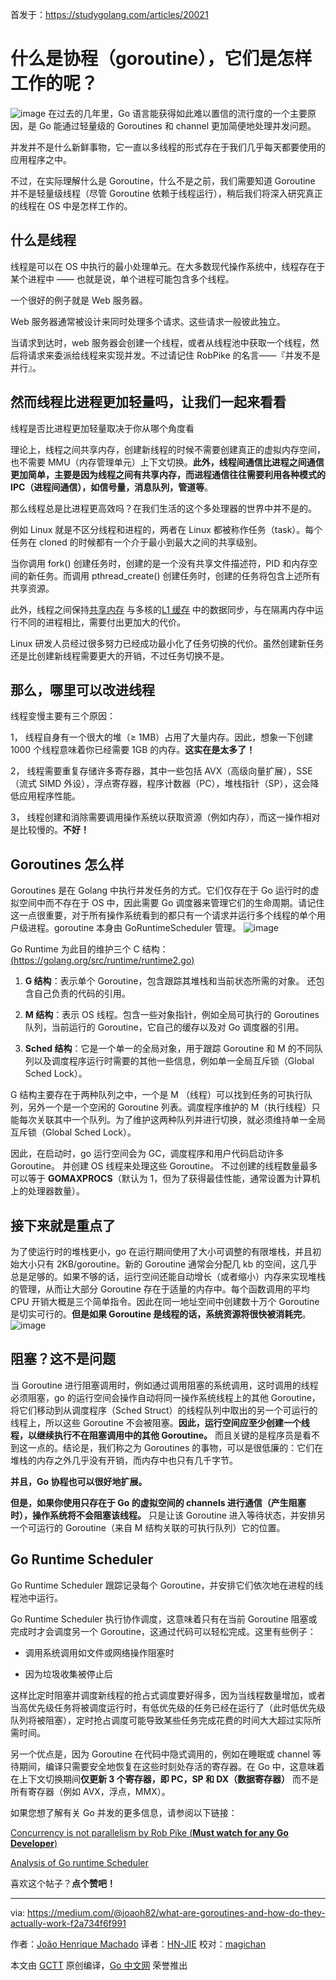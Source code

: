首发于：https://studygolang.com/articles/20021

# 什么是协程（goroutine），它们是怎样工作的呢？
![image](https://raw.githubusercontent.com/studygolang/gctt-images/master/What-are-goroutines-And-how-do-they-actually-work/pic1.jpeg)
在过去的几年里，Go 语言能获得如此难以置信的流行度的一个主要原因，是 Go 能通过轻量级的 Goroutines 和 channel 更加简便地处理并发问题。

并发并不是什么新鲜事物，它一直以多线程的形式存在于我们几乎每天都要使用的应用程序之中。

不过，在实际理解什么是 Goroutine，什么不是之前，我们需要知道 Goroutine 并不是轻量级线程（尽管 Goroutine 依赖于线程运行），稍后我们将深入研究真正的线程在 OS 中是怎样工作的。

## 什么是线程

线程是可以在 OS 中执行的最小处理单元。在大多数现代操作系统中，线程存在于某个进程中 —— 也就是说，单个进程可能包含多个线程。

一个很好的例子就是 Web 服务器。

Web 服务器通常被设计来同时处理多个请求。这些请求一般彼此独立。

当请求到达时，web 服务器会创建一个线程，或者从线程池中获取一个线程，然后将请求来委派给线程来实现并发。不过请记住 RobPike 的名言——『并发不是并行』。

## 然而线程比进程更加轻量吗，让我们一起来看看

线程是否比进程更加轻量取决于你从哪个角度看

理论上，线程之间共享内存，创建新线程的时候不需要创建真正的虚拟内存空间，也不需要 MMU（内存管理单元）上下文切换。**此外，线程间通信比进程之间通信更加简单，主要是因为线程之间有共享内存，而进程通信往往需要利用各种模式的 IPC（进程间通信），如信号量，消息队列，管道等**。

那么线程总是比进程更高效吗？在我们生活的这个多处理器的世界中并不是的。

例如 Linux 就是不区分线程和进程的，两者在 Linux 都被称作任务（task）。每个任务在 cloned 的时候都有一个介于最小到最大之间的共享级别。

当你调用 fork() 创建任务时，创建的是一个没有共享文件描述符，PID 和内存空间的新任务。而调用 pthread_create() 创建任务时，创建的任务将包含上述所有共享资源。

此外，线程之间保持[共享内存](https://users.cs.cf.ac.uk/Dave.Marshall/C/node27.html) 与多核的[L1 缓存](https://www.quora.com/What-is-the-L1-L2-and-L3-cache-of-a-microprocessor-and-how-does-it-affect-the-performance-of-it-For-example-I-have-a-laptop-with-an-Intel-4700MQ-microprocessor-with-a-6MB-L3-cache-What-does-this-value-indicate) 中的数据同步，与在隔离内存中运行不同的进程相比，需要付出更加大的代价。

Linux 研发人员经过很多努力已经成功最小化了任务切换的代价。虽然创建新任务还是比创建新线程需要更大的开销，不过任务切换不是。

## 那么，哪里可以改进线程

线程变慢主要有三个原因：

1，	线程自身有一个很大的堆（≥ 1MB）占用了大量内存。因此，想象一下创建 1000 个线程意味着你已经需要 1GB 的内存。**这实在是太多了！**

2，	线程需要重复存储许多寄存器，其中一些包括 AVX（高级向量扩展），SSE（流式 SIMD 外设），浮点寄存器，程序计数器（PC），堆栈指针（SP），这会降低应用程序性能。

3，	线程创建和消除需要调用操作系统以获取资源（例如内存），而这一操作相对是比较慢的。**不好！**

## Goroutines 怎么样

Goroutines 是在 Golang 中执行并发任务的方式。它们仅存在于 Go 运行时的虚拟空间中而不存在于 OS 中，因此需要 Go 调度器来管理它们的生命周期。请记住这一点很重要，对于所有操作系统看到的都只有一个请求并运行多个线程的单个用户级进程。goroutine 本身由 GoRuntimeScheduler 管理。
![image](https://raw.githubusercontent.com/studygolang/gctt-images/master/What-are-goroutines-And-how-do-they-actually-work/pic2.png)

Go Runtime 为此目的维护三个 C 结构：
[(https://golang.org/src/runtime/runtime2.go)](https://golang.org/src/runtime/runtime2.go)

1. **G 结构**：表示单个 Goroutine，包含跟踪其堆栈和当前状态所需的对象。 还包含自己负责的代码的引用。

2. **M 结构**：表示 OS 线程。包含一些对象指针，例如全局可执行的 Goroutines 队列，当前运行的 Goroutine，它自己的缓存以及对 Go 调度器的引用。

3. **Sched 结构**：它是一个单一的全局对象，用于跟踪 Goroutine 和 M 的不同队列以及调度程序运行时需要的其他一些信息，例如单一全局互斥锁（Global Sched Lock）。

G 结构主要存在于两种队列之中，一个是 M （线程）可以找到任务的可执行队列，另外一个是一个空闲的 Goroutine 列表。调度程序维护的 M（执行线程）只能每次关联其中一个队列。为了维护这两种队列并进行切换，就必须维持单一全局互斥锁（Global Sched Lock）。

因此，在启动时，go 运行空间会为 GC，调度程序和用户代码启动许多 Goroutine。 并创建 OS 线程来处理这些 Goroutine。 不过创建的线程数量最多可以等于 **GOMAXPROCS**（默认为 1，但为了获得最佳性能，通常设置为计算机上的处理器数量）。

## 接下来就是重点了

为了使运行时的堆栈更小，go 在运行期间使用了大小可调整的有限堆栈，并且初始大小只有 2KB/goroutine。新的 Goroutine 通常会分配几 kb 的空间，这几乎总是足够的。如果不够的话，运行空间还能自动增长（或者缩小）内存来实现堆栈的管理，从而让大部分 Goroutine 存在于适量的内存中。每个函数调用的平均 CPU 开销大概是三个简单指令。因此在同一地址空间中创建数十万个 Goroutine 是切实可行的。**但是如果 Goroutine 是线程的话，系统资源将很快被消耗完**。
![image](https://raw.githubusercontent.com/studygolang/gctt-images/master/What-are-goroutines-And-how-do-they-actually-work/pic3.png)

## 阻塞？这不是问题

当 Goroutine 进行阻塞调用时，例如通过调用阻塞的系统调用，这时调用的线程必须阻塞，go 的运行空间会操作自动将同一操作系统线程上的其他 Goroutine，将它们移动到从调度程序（Sched Struct）的线程队列中取出的另一个可运行的线程上，所以这些 Goroutine 不会被阻塞。**因此，运行空间应至少创建一个线程，以继续执行不在阻塞调用中的其他 Goroutine。** 而且关键的是程序员是看不到这一点的。结论是，我们称之为 Goroutines 的事物，可以是很低廉的：它们在堆栈的内存之外几乎没有开销，而内存中也只有几千字节。

**并且，Go 协程也可以很好地扩展。**

**但是，如果你使用只存在于 Go 的虚拟空间的 channels 进行通信（产生阻塞时），操作系统将不会阻塞该线程。** 只是让该 Goroutine 进入等待状态，并安排另一个可运行的 Goroutine（来自 M 结构关联的可执行队列）它的位置。

## Go Runtime Scheduler

Go Runtime Scheduler 跟踪记录每个 Goroutine，并安排它们依次地在进程的线程池中运行。

Go Runtime Scheduler 执行协作调度，这意味着只有在当前 Goroutine 阻塞或完成时才会调度另一个 Goroutine，这通过代码可以轻松完成。这里有些例子：

* 调用系统调用如文件或网络操作阻塞时

* 因为垃圾收集被停止后

这样比定时阻塞并调度新线程的抢占式调度要好得多，因为当线程数量增加，或者当高优先级任务将被调度运行时，有低优先级的任务已经在运行了（此时低优先级队列将被阻塞），定时抢占调度可能导致某些任务完成花费的时间大大超过实际所需时间。

另一个优点是，因为 Goroutine 在代码中隐式调用的，例如在睡眠或 channel 等待期间，编译只需要安全地恢复在这些时刻处存活的寄存器。在 Go 中，这意味着在上下文切换期间**仅更新 3 个寄存器，即 PC，SP 和 DX（数据寄存器）** 而不是所有寄存器（例如 AVX，浮点，MMX）。

如果您想了解有关 Go 并发的更多信息，请参阅以下链接：

[Concurrency is not parallelism by Rob Pike (**Must watch for any Go Developer**)](https://www.youtube.com/watch?v=cN_DpYBzKso&t=441s)

[Analysis of Go runtime Scheduler](http://www1.cs.columbia.edu/~aho/cs6998/reports/12-12-11_DeshpandeSponslerWeiss_GO.pdf)

喜欢这个帖子？**点个赞吧！**

---

via: https://medium.com/@joaoh82/what-are-goroutines-and-how-do-they-actually-work-f2a734f6f991

作者：[João Henrique Machado](https://medium.com/@joaoh82)
译者：[HN-JIE](https://github.com/HN-JIE)
校对：[magichan](https://github.com/magichan)

本文由 [GCTT](https://github.com/studygolang/GCTT) 原创编译，[Go 中文网](https://studygolang.com/) 荣誉推出
